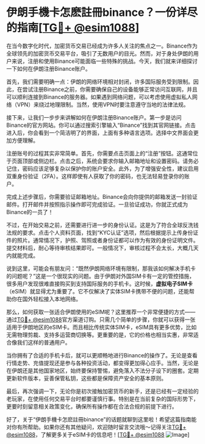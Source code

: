 # 伊朗手機卡怎麽註冊binance？一份详尽的指南[[TG💪+ @esim1088](https://t.me/s/esim1088)]

在当今数字化时代，加密货币交易已经成为许多人关注的焦点之一。Binance作为全球领先的加密货币交易平台，吸引了无数用户的目光。然而，对于身处伊朗的用户来说，注册和使用Binance可能面临一些特殊的挑战。今天，我们就来详细探讨一下如何在伊朗注册Binance账户。

首先，我们需要明确一点：伊朗的网络环境相对封闭，许多国际服务受到限制。因此，在尝试注册Binance之前，你需要确保自己的设备能够正常访问互联网，并且可以顺利连接到Binance的服务器。如果遇到网络问题，可以考虑使用虚拟私人网络（VPN）来绕过地理限制。当然，使用VPN时要注意遵守当地的法律法规。

接下来，让我们一步步来讲解如何在伊朗注册Binance账户。第一步是访问Binance的官方网站。你可以通过搜索引擎输入“Binance”找到其官网链接。点击进入后，你会看到一个简洁明了的界面，上面有多种语言选项。选择中文界面会更加方便理解。

注册账号的过程其实非常简单。首先，你需要点击页面上的“注册”按钮。这通常位于页面顶部或侧边栏。点击之后，系统会要求你输入邮箱地址和设置密码。请务必记住，密码应该足够复杂以保护你的账户安全。此外，为了增强安全性，建议启用双重身份验证（2FA）。这样即使有人获取了你的密码，也无法轻易登录你的账户。

完成上述步骤后，你需要验证邮箱地址。Binance会向你提供的邮箱发送一封验证邮件。打开邮件并按照指示操作即可完成验证。一旦验证成功，你就正式成为Binance的一员了！

不过，在开始交易之前，还需要进行进一步的身份认证。这是为了符合全球反洗钱法规的要求。点击个人资料页面，找到“KYC认证”选项，然后根据提示上传身份证件的照片。通常情况下，护照、驾照或者身份证都可以作为有效的身份证明文件。提交材料后，耐心等待审核结果即可。一般情况下，审核过程不会太长，大概几天内就能完成。

说到这里，可能会有朋友问：“既然伊朗网络环境有限制，那我该如何解决手机卡的问题呢？”这是一个很现实的问题。由于伊朗对外国SIM卡有一定的管控措施，很多用户发现很难直接购买到支持国际服务的手机卡。这时候，**虚拟电子SIM卡**（eSIM）就显得尤为重要了。它不仅解决了实体SIM卡携带不便的问题，还能帮助你在国外轻松接入本地网络。

那么，如何获取一张适合伊朗使用的eSIM呢？这里推荐一个非常便捷的方式——通过[TG💪+ @esim1088](https://t.me/s/esim1088)官方渠道订购。只需几个简单的步骤，你就可以获得一张适用于伊朗地区的eSIM卡。而且相比传统实体SIM卡，eSIM具有更多优势，比如无需物理剪裁、支持多运营商切换等。更重要的是，它的价格也相当实惠，非常适合像我们这样的普通用户。

当你拥有了合适的手机卡后，就可以更顺畅地进行Binance的操作了。无论是查看行情走势、充值提现还是参与各种投资活动，都变得更加得心应手。当然，无论是在伊朗还是其他国家地区，始终要保持警惕，避免落入不法分子设下的圈套。定期更新软件版本，妥善保管私钥，这些都是保障资产安全的基本原则。

最后，再次强调一下，无论你是初次接触加密货币的新手，还是已经有一定经验的老玩家，在使用任何交易平台时都要谨慎行事。特别是在当前复杂的国际形势下，更要时刻留意相关政策变化，确保所有操作都在合法合规的前提下进行。

好了，关于“伊朗手機卡怎麽註冊binance”的话题就聊到这里啦！希望这篇指南能对你有所帮助。如果你还有其他疑问，欢迎随时留言交流哦～记得关注[TG💪+ @esim1088](https://t.me/s/esim1088)，了解更多关于eSIM卡的信息吧！[[TG💪+ @esim1088](https://t.me/s/esim1088) ![Image](https://i.postimg.cc/4NQfJmqS/Snipaste-2025-05-13-00-14-12.png)]